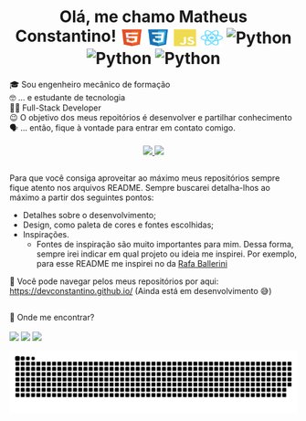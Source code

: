 <div align="center">
  <h1> Olá, me chamo Matheus Constantino!
   <img align="center" alt="HTML" height="30" width="40" src="https://raw.githubusercontent.com/devicons/devicon/master/icons/html5/html5-original.svg">
   <img align="center" alt="CSS" height="30" width="40" src="https://raw.githubusercontent.com/devicons/devicon/master/icons/css3/css3-original.svg">
   <img align="center" alt="Js" height="30" width="40" src="https://raw.githubusercontent.com/devicons/devicon/master/icons/javascript/javascript-plain.svg">
   <img align="center" alt="React" height="30" width="40" src="https://raw.githubusercontent.com/devicons/devicon/master/icons/react/react-original.svg">
   <img align="center" alt="Python" height="30" width="40" src="https://cdn.jsdelivr.net/gh/devicons/devicon/icons/bootstrap/bootstrap-original.svg">
   <img align="center" alt="Python" height="30" width="40" src="https://cdn.jsdelivr.net/gh/devicons/devicon/icons/electron/electron-original.svg">
   <img align="center" alt="Python" height="100" width="40" src="https://cdn.jsdelivr.net/gh/devicons/devicon/icons/nodejs/nodejs-original-wordmark.svg">
  </h1>
</div>
 
<div>
  <spam>
    🎓 Sou engenheiro mecânico de formação
  </spam><br>
  <spam>
    🤓 ... e estudante de tecnologia
  </spam><br>
  <spam>
    🧑‍💻 Full-Stack Developer
  </spam><br>
  <spam>
    😉 O objetivo dos meus repoitórios é desenvolver e partilhar conhecimento
  </spam><br>
  <spam>
    🗣️ ... então, fique à vontade para entrar em contato comigo.
  </spam>
</div>
<br>

<div align="center">
  <a href="https://devconstantino.github.io/">
  <img height="145em" src="https://github-readme-stats.vercel.app/api?username=DevConstantino&show_icons=true&theme=dark&include_all_commits=true&count_private=true"/>
  <img height="145em" src="https://github-readme-stats.vercel.app/api/top-langs/?username=DevConstantino&layout=compact&langs_count=4&theme=dark"/>
  </a>
</div>

##

<p>Para que você consiga aproveitar ao máximo meus repositórios sempre fique atento nos arquivos README. Sempre buscarei detalha-lhos ao máximo a partir dos seguintes pontos:</p>

* Detalhes sobre o desenvolvimento;
* Design, como paleta de cores e fontes escolhidas;
* Inspirações.
   * Fontes de inspiração são muito importantes para mim. Dessa forma, sempre irei indicar em qual projeto ou ideia me inspirei. Por exemplo, para esse README me inspirei no da <a href = "https://github.com/rafaballerini">Rafa Ballerini</a>

🚀 Você pode navegar pelos meus repositórios por aqui: https://devconstantino.github.io/ (Ainda está em desenvolvimento 😅)

##

<div>
  <spam>
   🤔 Onde me encontrar?
  </spam>
</div><br>
  
<div> 
 	<a href="https://twitter.com/DevConstantino"><img src="https://img.shields.io/badge/Twitter-1DA1F2?style=for-the-badge&logo=twitter&logoColor=white"></a>
  <a href ="mailto:dev.constantino@gmail.com"><img src="https://img.shields.io/badge/Gmail-D14836?style=for-the-badge&logo=gmail&logoColor=white"></a>
  <a href = "https://devconstantino.github.io/"><img src="https://img.shields.io/badge/GitHub-100000?style=for-the-badge&logo=github&logoColor=white"></a>
</div>

![Snake animation](https://github.com/DevConstantino/DevConstantino/blob/output/github-contribution-grid-snake.svg)
